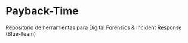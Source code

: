 # Payback-Time
Repositorio de herramientas para Digital Forensics &amp; Incident Response (Blue-Team)

